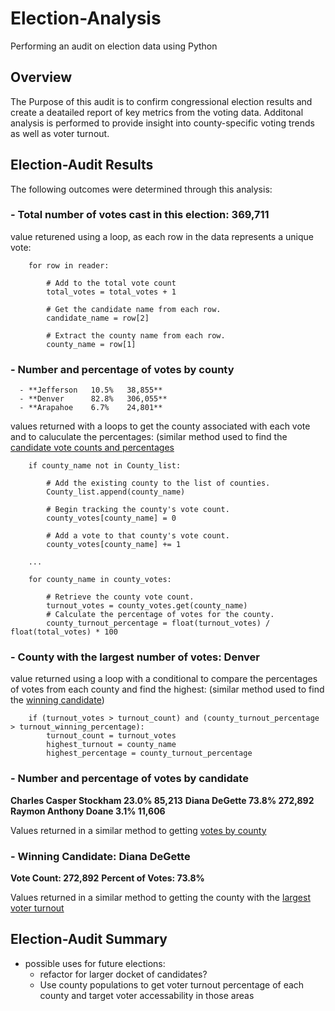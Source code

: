 # Election-Analysis
Performing an audit on election data using Python 

## Overview
The Purpose of this audit is to confirm congressional election results and create a deatailed report of key metrics from the voting data. Additonal analysis is performed to provide insight into county-specific voting trends as well as voter turnout. 

## Election-Audit Results

The following outcomes were determined through this analysis: 

### - Total number of votes cast in this election: **369,711**
   value returened using a loop, as each row in the data represents a unique vote:

        for row in reader:
            
            # Add to the total vote count
            total_votes = total_votes + 1
        
            # Get the candidate name from each row.
            candidate_name = row[2]

            # Extract the county name from each row.
            county_name = row[1]

### - Number and percentage of votes by county
      - **Jefferson   10.5%   38,855**
      - **Denver      82.8%   306,055**
      - **Arapahoe    6.7%    24,801**
  
   values returned with a loops to get the county associated with each vote and to caluculate the percentages:
   (similar method used to find the [candidate vote counts and percentages](https://github.com/TheodoraNell/Election-Analysis/blob/main/README.md#--number-and-percentage-of-votes-by-candidate)
       
        if county_name not in County_list:
        
            # Add the existing county to the list of counties.
            County_list.append(county_name)

            # Begin tracking the county's vote count.
            county_votes[county_name] = 0

            # Add a vote to that county's vote count.
            county_votes[county_name] += 1
        
        ...
        
        for county_name in county_votes:

            # Retrieve the county vote count.
            turnout_votes = county_votes.get(county_name)
            # Calculate the percentage of votes for the county.
            county_turnout_percentage = float(turnout_votes) / float(total_votes) * 100
        
### - County with the largest number of votes: **Denver**
   value returned using a loop with a conditional to compare the percentages of votes from each county and find the highest:
   (similar method used to find the [winning candidate](https://github.com/TheodoraNell/Election-Analysis/blob/main/README.md#--winning-candidate-diana-degette))

        if (turnout_votes > turnout_count) and (county_turnout_percentage > turnout_winning_percentage):
            turnout_count = turnout_votes
            highest_turnout = county_name
            highest_percentage = county_turnout_percentage

### - Number and percentage of votes by candidate
   **Charles Casper Stockham   23.0%   85,213**
   **Diana DeGette             73.8%   272,892**
   **Raymon Anthony Doane      3.1%    11,606**
  
   Values returned in a similar method to getting [votes by county](https://github.com/TheodoraNell/Election-Analysis/blob/main/README.md#--number-and-percentage-of-votes-by-county)

### - Winning Candidate: **Diana DeGette**
   **Vote Count: 272,892**
   **Percent of Votes: 73.8%**
  
   Values returned in a similar method to getting the county with the [largest voter turnout](https://github.com/TheodoraNell/Election-Analysis/blob/main/README.md#--county-with-the-largest-number-of-votes-denver)
      
      
## Election-Audit Summary

- possible uses for future elections: 
  - refactor for larger docket of candidates? 
  - Use county populations to get voter turnout percentage of each county and target voter accessability in those areas
